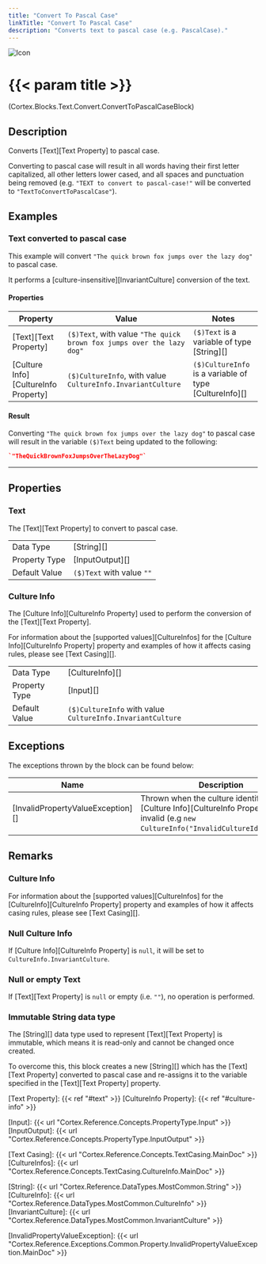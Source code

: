 ```yaml
---
title: "Convert To Pascal Case"
linkTitle: "Convert To Pascal Case"
description: "Converts text to pascal case (e.g. PascalCase)."
---
```


![Icon](/blocks/text-convert-block-icon.png)

# {{< param title >}}

<p class="namespace">(Cortex.Blocks.Text.Convert.ConvertToPascalCaseBlock)</p>

## Description

Converts [Text][Text Property] to pascal case.

Converting to pascal case will result in all words having their first letter capitalized, all other letters lower cased, and all spaces and punctuation being removed (e.g. `"TEXT to convert to pascal-case!"` will be converted to `"TextToConvertToPascalCase"`).

## Examples

### Text converted to pascal case

This example will convert `"The quick brown fox jumps over the lazy dog"` to pascal case.

It performs a [culture-insensitive][InvariantCulture] conversion of the text.

#### Properties

| Property           | Value                     | Notes                                    |
|--------------------|---------------------------|------------------------------------------|
| [Text][Text Property] | `($)Text`, with value `"The quick brown fox jumps over the lazy dog"` | `($)Text` is a variable of type [String][] |
| [Culture Info][CultureInfo Property] | `($)CultureInfo`, with value `CultureInfo.InvariantCulture` | `($)CultureInfo` is a variable of type [CultureInfo][] |

#### Result

Converting `"The quick brown fox jumps over the lazy dog"` to pascal case will result in the variable `($)Text` being updated to the following:

```json
`"TheQuickBrownFoxJumpsOverTheLazyDog"`
```

***

## Properties

### Text

The [Text][Text Property] to convert to pascal case.

| | |
|--------------------|---------------------------|
| Data Type | [String][] |
| Property Type | [InputOutput][] |
| Default Value | `($)Text` with value `""` |

### Culture Info

The [Culture Info][CultureInfo Property] used to perform the conversion of the [Text][Text Property].

For information about the [supported values][CultureInfos] for the [Culture Info][CultureInfo Property] property and examples of how it affects casing rules, please see [Text Casing][].

| | |
|--------------------|---------------------------|
| Data Type | [CultureInfo][] |
| Property Type | [Input][] |
| Default Value | `($)CultureInfo` with value `CultureInfo.InvariantCulture` |

## Exceptions

The exceptions thrown by the block can be found below:

| Name     | Description |
|----------|----------|
| [InvalidPropertyValueException][] | Thrown when the culture identifier of the [Culture Info][CultureInfo Property] is invalid (e.g `new CultureInfo("InvalidCultureIdentifier")`)

## Remarks

### Culture Info

For information about the [supported values][CultureInfos] for the [CultureInfo][CultureInfo Property] property and examples of how it affects casing rules, please see [Text Casing][].

### Null Culture Info

If [Culture Info][CultureInfo Property] is `null`, it will be set to `CultureInfo.InvariantCulture`.

### Null or empty Text

If [Text][Text Property] is `null` or empty (i.e. `""`), no operation is performed.

### Immutable String data type

The [String][] data type used to represent [Text][Text Property] is immutable, which means it is read-only and cannot be changed once created.

To overcome this, this block creates a new [String][] which has the [Text][Text Property] converted to pascal case and re-assigns it to the variable specified in the [Text][Text Property] property.

[Text Property]: {{< ref "#text" >}}
[CultureInfo Property]: {{< ref "#culture-info" >}}

[Input]: {{< url "Cortex.Reference.Concepts.PropertyType.Input" >}}
[InputOutput]: {{< url "Cortex.Reference.Concepts.PropertyType.InputOutput" >}}

[Text Casing]: {{< url "Cortex.Reference.Concepts.TextCasing.MainDoc" >}}
[CultureInfos]: {{< url "Cortex.Reference.Concepts.TextCasing.CultureInfo.MainDoc" >}}

[String]: {{< url "Cortex.Reference.DataTypes.MostCommon.String" >}}
[CultureInfo]: {{< url "Cortex.Reference.DataTypes.MostCommon.CultureInfo" >}}
[InvariantCulture]: {{< url "Cortex.Reference.DataTypes.MostCommon.InvariantCulture" >}}

[InvalidPropertyValueException]: {{< url "Cortex.Reference.Exceptions.Common.Property.InvalidPropertyValueException.MainDoc" >}}
